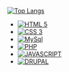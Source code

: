 [![Top Langs](https://github-readme-stats.vercel.app/api/top-langs/?username=elioigor&layout=compact&theme=tokyonight)](https://github.com/anuraghazra/github-readme-stats)
- [![HTML 5](https://img.shields.io/badge/HTML5-E34F26?style=for-the-badge&logo=html5&logoColor=white)](https://www.w3.org/standards/webdesign/htmlcss.html)
- [![CSS 3](https://img.shields.io/badge/CSS3-1572B6?style=for-the-badge&logo=css3&logoColor=white)](https://www.w3.org/standards/webdesign/htmlcss.html)
- [![MySql](https://img.shields.io/badge/MySQL-00000F?style=for-the-badge&logo=mysql&logoColor=white)](https://www.mysql.com/)
- [![PHP](https://img.shields.io/badge/.-PHP-blue)](https://www.php.net/manual/pt_BR/tutorial.php)
- [![JAVASCRIPT](https://img.shields.io/badge/.-Javascript-red)](https://www.javascript.com/)
- [![DRUPAL](https://img.shields.io/badge/.-DRUPAL-informational)](https://www.drupal.org/)
